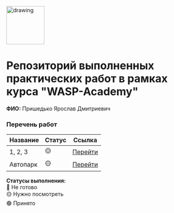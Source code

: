 <a href="https://wasp-academy.com"><img src="https://wasp-academy.com/Resources/wasp-logo.png" alt="drawing" width="100"/></a>

# Репозиторий выполненных практических работ в рамках курса "WASP-Academy"
**ФИО:** Пришедько Ярослав Дмитриевич
 
### Перечень работ

Название          | Статус | Ссылка
------------------|--------|--------
1, 2, 3          | 🟡    | <a href="https://github.com/423locked/WASP-Academy/tree/master/Project/Basics">Перейти</a>
Автопарк          | 🟡    | <a href="https://github.com/423locked/WASP-Academy/tree/master/Project/Carpark">Перейти</a>

**Статусы выполнения:** <br>
🔴 Не готово <br>
🟡 Нужно посмотреть <br>
🟢 Принято <br>
